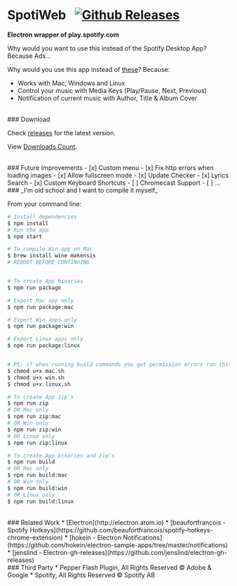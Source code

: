 # SpotiWeb &nbsp; [![Github Releases](https://img.shields.io/github/downloads/tomasmcm/SpotiWeb/total.svg?maxAge=2592000?style=flat-square)](https://github.com/tomasmcm/SpotiWeb/releases)

**Electron wrapper of play.spotify.com**

Why would you want to use this instead of the Spotify Desktop App? Because Ads...

Why would you use this app instead of [these](https://github.com/search?utf8=✓&q=spotify+electron&type=Repositories&ref=searchresults)? Because:
* Works with Mac, Windows and Linux
* Control your music with Media Keys (Play/Pause, Next, Previous)
* Notification of current music with Author, Title & Album Cover

<br>
### Download

Check [releases](https://github.com/tomasmcm/SpotiWeb/releases) for the latest version.

View <a href="http://s.codepen.io/tomasmcm/debug/EKBLxL" target="_blank">Downloads Count</a>.

<br>
### Future Improvements
- [x] Custom menu
- [x] Fix http errors when loading images
- [x] Allow fullscreen mode
- [x] Update Checker
- [x] Lyrics Search
- [x] Custom Keyboard Shortcuts
- [ ] Chromecast Support
- [ ] ...

<br>
### _I'm old school and I want to compile it myself_

From your command line:

```bash
# Install dependencies
$ npm install
# Run the app
$ npm start

# To compile Win app on Mac
$ brew install wine makensis
# REBOOT BEFORE CONTINUING


# To create App binaries
$ npm run package

# Export Mac app only
$ npm run package:mac

# Export Win apps only
$ npm run package:win

# Export Linux apps only
$ npm run package:linux


# PS: if when running build commands you get permission errors run this:
$ chmod u+x mac.sh
$ chmod u+x win.sh
$ chmod u+x linux.sh

# To create App zip's
$ npm run zip
# OR Mac only
$ npm run zip:mac
# OR Win only
$ npm run zip:win
# OR Linux only
$ npm run zip:linux

# To create App binaries and zip's
$ npm run build
# OR Mac only
$ npm run build:mac
# OR Win only
$ npm run build:win
# OR Linux only
$ npm run build:linux

```

<br>
### Related Work
* [Electron](http://electron.atom.io)
* [beaufortfrancois - Spotify Hotkeys](https://github.com/beaufortfrancois/spotify-hotkeys-chrome-extension)
* [hokein - Electron Notifications](https://github.com/hokein/electron-sample-apps/tree/master/notifications)
* [jenslind - Electron-gh-releases](https://github.com/jenslind/electron-gh-releases)

<br>
### Third Party
* Pepper Flash Plugin, All Rights Reserved © Adobe & Google
* Spotify, All Rights Reserved © Spotify AB
